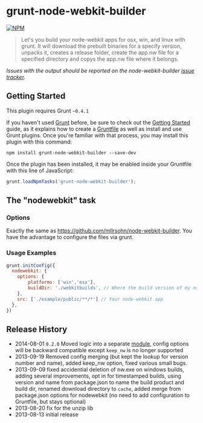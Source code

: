 # grunt-node-webkit-builder

[![NPM](https://nodei.co/npm/grunt-node-webkit-builder.png?downloads=true)](https://nodei.co/npm/grunt-node-webkit-builder/)

> Let's you build your node-webkit apps for osx, win, and linux with grunt. It will download the prebuilt binaries for a specify version, unpacks it, creates a release folder, create the app.nw file for a specified directory and copys the app.nw file where it belongs.

*Issues with the output should be reported on the node-webkit-builder [issue tracker](https://github.com/mllrsohn/node-webkit-builder/issues).*

## Getting Started
This plugin requires Grunt `~0.4.1`

If you haven't used [Grunt](http://gruntjs.com/) before, be sure to check out the [Getting Started](http://gruntjs.com/getting-started) guide, as it explains how to create a [Gruntfile](http://gruntjs.com/sample-gruntfile) as well as install and use Grunt plugins. Once you're familiar with that process, you may install this plugin with this command:

```shell
npm install grunt-node-webkit-builder --save-dev
```

Once the plugin has been installed, it may be enabled inside your Gruntfile with this line of JavaScript:

```js
grunt.loadNpmTasks('grunt-node-webkit-builder');
```

## The "nodewebkit" task


### Options

Exactly the same as https://github.com/mllrsohn/node-webkit-builder. You have the advantage to configure the files via grunt.


### Usage Examples

```js
grunt.initConfig({
  nodewebkit: {
    options: {
        platforms: ['win','osx'],
        buildDir: './webkitbuilds', // Where the build version of my node-webkit app is saved
    },
    src: ['./example/public/**/*'] // Your node-webkit app
  },
})
```


## Release History
- 2014-08-01    `0.2.0` Moved logic into a separate [module](https://github.com/mllrsohn/node-webkit-builder), config options will be backward compatible except `keep_nw` is no longer supported
- 2013-09-19    Removed config merging (but kept the lookup for version number and name), added keep_nw option, fixed various small bugs.
- 2013-09-09    fixed accidential deletion of nw.exe on windows builds, adding several improvements, opt in for timestamped builds, using version and name from package.json to name the build product and build dir, renamed download directory to `cache`, added merge from package.json options for nodewebkit (no need to add configuration to Gruntfile, but stays optional)
- 2013-08-20    fix for the unzip lib
- 2013-08-13    initial release
